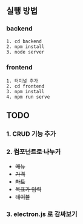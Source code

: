 ## 실행 방법
### backend
```
1. cd backend
2. npm install
3. node server
```
### frontend
```
1. 터미널 추가
2. cd frontend
3. npm install
4. npm run serve
```


## TODO
### 1. CRUD 기능 추가

### 2. ~~컴포넌트로 나누기~~
- ~~메뉴~~
- ~~가격~~
- ~~차트~~
- ~~목표가 입력~~
- ~~테이블~~

### 3. electron.js 로 감싸보기
